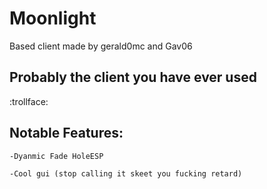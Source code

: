 # Moonlight

Based client made by gerald0mc and Gav06

## Probably the client you have ever used
:trollface:

## Notable Features:

    -Dyanmic Fade HoleESP

    -Cool gui (stop calling it skeet you fucking retard)
